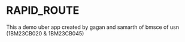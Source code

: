 # RAPID_ROUTE
This a demo uber app created by gagan and samarth of bmsce of usn (1BM23CB020 &amp; 1BM23CB045)
